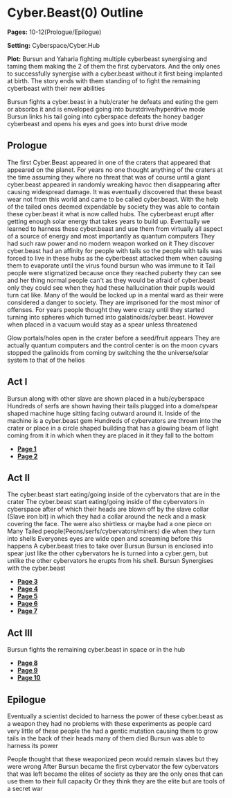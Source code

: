 # Cyber.Beast(0) Outline
**Pages:** 10-12(Prologue/Epilogue)

**Setting:** Cyberspace/Cyber.Hub

**Plot:** Bursun and Yaharia fighting multiple cyberbeast synergising and taming them making the 2 of them the first cybervators. And the only ones to successfully synergise with a cyber.beast without it first being implanted at birth. The story ends with them standing of to fight the remaining cyberbeast with their new abilities

Bursun fights a cyber.beast in a hub/crater he defeats and eating the gem or absorbs it and is enveloped going into burstdrive/hyperdrive mode
Bursun links his tail going into cyberspace defeats the honey badger cyberbeast and opens his eyes and goes into burst drive mode
## Prologue
The first Cyber.Beast appeared in one of the craters that appeared that appeared on the planet. For years no one thought anything of the craters at the time assuming they where no threat that was of course until a giant cyber.beast appeared in randomly wreaking havoc then disappearing after causing widespread damage. It was eventually discovered that these beast wear not from this world and came to be called cyber.beast. With the help of the tailed ones deemed expendable by society they was able to contain these cyber.beast it what is now called hubs. The cyberbeast erupt after getting enough solar energy that takes years to build up. Eventually we learned to harness these cyber.beast and use them from virtually all aspect of a source of energy and most importantly as quantum computers
They had such raw power and no modern weapon worked on it
They discover cyber.beast had an affinity for people with tails so the people with tails was forced to live in these hubs as the cyberbeast attacked them when causing them to evaporate until the virus found bursun who was immune to it
Tail people were stigmatized because once they reached puberty they can see and her thing normal people can't as they would be afraid of cyber.beast only they could see when they had these hallucination their pupils would turn cat like. Many of the would be locked up in a mental ward as their were considered a danger to society. They are imprisoned for the most minor of offenses. For years people thought they were crazy until they started turning into spheres which turned into galatinoids/cyber.beast. However when placed in a vacuum would stay as a spear unless threatened 

Glow portals/holes open in the crater before a seed/fruit appears
They are actually quantum computers and the control center is on the moon cyvars stopped the galinoids from coming by switching the the universe/solar system to that of the helios 
## Act I
Bursun along with other slave are shown placed in a hub/cyberspace
Hundreds of serfs are shown having their tails plugged into a dome/spear shaped machine huge sitting facing outward around it. Inside of the machine is a cyber.beast gem
Hundreds of cybervators are thrown into the crater or place in a circle shaped building that has a glowing beam of light coming from it in which when they are placed in it they fall to the bottom
- **[Page 1](https://github.com/Sheldon-Lloyd/Cyber.Beast/tree/master/comic/zero/page-1)**
- **[Page 2](https://github.com/Sheldon-Lloyd/Cyber.Beast/tree/master/comic/zero/page-2)**

## Act II
The cyber.beast start eating/going inside of the cybervators that are in the crater
The cyber.beast start eating/going inside of the cybervators in cyberspace after of which their heads are blown off by the slave collar (Slave iron bit) in which they had a collar around the neck and a mask covering the face. The were also shirtless or maybe had a one piece on
Many Tailed people(Peons/serfs/cybervators/miners) die when they turn into shells
Everyones eyes are wide open and screaming before this happens
A cyber.beast tries to take over Bursun
Bursun is enclosed into spear just like the other cybervators he is turned into a cyber.gem, but unlike the other cybervators he erupts from his shell.
Bursun Synergises with the cyber.beast 
- **[Page 3](https://github.com/Sheldon-Lloyd/Cyber.Beast/tree/master/comic/zero/page-3)**
- **[Page 4](https://github.com/Sheldon-Lloyd/Cyber.Beast/tree/master/comic/zero/page-4)**
- **[Page 5](https://github.com/Sheldon-Lloyd/Cyber.Beast/tree/master/comic/zero/page-5)**
- **[Page 6](https://github.com/Sheldon-Lloyd/Cyber.Beast/tree/master/comic/zero/page-6)**
- **[Page 7](https://github.com/Sheldon-Lloyd/Cyber.Beast/tree/master/comic/zero/page-7)**

## Act III
Bursun fights the remaining cyber.beast in space or in the hub
- **[Page 8](https://github.com/Sheldon-Lloyd/Cyber.Beast/tree/master/comic/zero/page-8)**
- **[Page 9](https://github.com/Sheldon-Lloyd/Cyber.Beast/tree/master/comic/zero/page-9)**
- **[Page 10](https://github.com/Sheldon-Lloyd/Cyber.Beast/blob/master/comic/zero/page-10/script.md)**

## Epilogue
Eventually a scientist decided to harness the power of these cyber.beast as a weapon they had no problems with these experiments as people card very little of these people the had a gentic mutation causing them to grow tails in the back of their heads many of them died Bursun was able to harness its power

People thought that these weaponized peon would remain slaves but they were wrong
After Bursun became the first cybervator the few cybervators that was left became the elites of society as they are the only ones that can use them to their full capacity
Or they think they are the elite but are tools of a secret war

